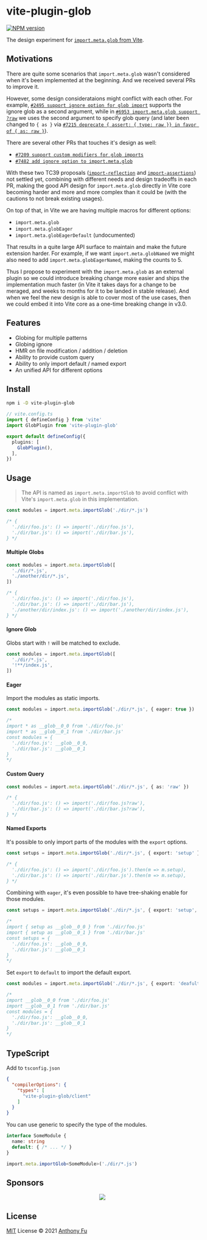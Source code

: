# vite-plugin-glob

[![NPM version](https://img.shields.io/npm/v/vite-plugin-glob?color=a1b858&label=)](https://www.npmjs.com/package/vite-plugin-glob)

The design experiment for [`import.meta.glob` from Vite](https://vitejs.dev/guide/features.html#glob-import).

## Motivations

There are quite some scenarios that `import.meta.glob` wasn't considered when it's been implemented at the beginning. And we received several PRs to improve it.

However, some design considerataions might conflict with each other. For example, [`#2495 support ignore option for glob import`](https://github.com/vitejs/vite/pull/2495) supports the ignore glob as a second argument, while in [`#6953 import.meta.glob support ?raw`](https://github.com/vitejs/vite/pull/6953) we uses the second argument to specify glob query (and later been changed to `{ as }` via [`#7215 deprecate { assert: { type: raw }} in favor of { as: raw }`](https://github.com/vitejs/vite/pull/7215)).

There are several other PRs that touches it's design as well:

- [`#7209 support custom modifiers for glob imports`](https://github.com/vitejs/vite/pull/7209)
- [`#7482 add ignore option to import.meta.glob`](https://github.com/vitejs/vite/pull/7482)

With these two TC39 proposals ([`import-reflection`](https://github.com/tc39/proposal-import-reflection) and [`import-assertions`](https://github.com/tc39/proposal-import-assertions)) not settled yet, combining with different needs and design tradeoffs in each PR, making the good API design for `import.meta.glob` directly in Vite core becoming harder and more and more complex than it could be (with the cautions to not break existing usages).

On top of that, in Vite we are having multiple macros for different options:

- `import.meta.glob`
- `import.meta.globEager`
- `import.meta.globEagerDefault` (undocumented)

That results in a quite large API surface to maintain and make the future extension harder. For example, if we want `import.meta.globNamed` we might also need to add `import.meta.globEagerNamed`, making the counts to 5.

Thus I propose to experiment with the `import.meta.glob` as an external plugin so we could introduce breaking change more easier and ships the implementation much faster (in Vite it takes days for a change to be meraged, and weeks to months for it to be landed in stable release). And when we feel the new design is able to cover most of the use cases, then we could embed it into Vite core as a one-time breaking change in v3.0.

## Features

- Globing for multiple patterns
- Globing ignore
- HMR on file modification / addition / deletion
- Ability to provide custom query
- Ability to only import default / named export
- An unified API for different options

## Install

```bash
npm i -D vite-plugin-glob
```

```ts
// vite.config.ts
import { defineConfig } from 'vite'
import GlobPlugin from 'vite-plugin-glob'

export default defineConfig({
  plugins: [
    GlobPlugin(),
  ],
})
```

## Usage

> The API is named as `import.meta.importGlob` to avoid conflict with Vite's `import.meta.glob` in this implementation.

```ts
const modules = import.meta.importGlob('./dir/*.js')

/* {
  './dir/foo.js': () => import('./dir/foo.js'),
  './dir/bar.js': () => import('./dir/bar.js'),
} */
```

#### Multiple Globs

```ts
const modules = import.meta.importGlob([
  './dir/*.js',
  './another/dir/*.js',
])

/* {
  './dir/foo.js': () => import('./dir/foo.js'),
  './dir/bar.js': () => import('./dir/bar.js'),
  './another/dir/index.js': () => import('./another/dir/index.js'),
} */
```

#### Ignore Glob

Globs start with `!` will be matched to exclude.

```ts
const modules = import.meta.importGlob([
  './dir/*.js',
  '!**/index.js',
])
```

#### Eager

Import the modules as static imports.

```ts
const modules = import.meta.importGlob('./dir/*.js', { eager: true })

/*
import * as __glob__0_0 from './dir/foo.js'
import * as __glob__0_1 from './dir/bar.js'
const modules = {
  './dir/foo.js': __glob__0_0,
  './dir/bar.js': __glob__0_1
}
*/
```

#### Custom Query

```ts
const modules = import.meta.importGlob('./dir/*.js', { as: 'raw' })

/* {
  './dir/foo.js': () => import('./dir/foo.js?raw'),
  './dir/bar.js': () => import('./dir/bar.js?raw'),
} */
```

#### Named Exports

It's possible to only import parts of the modules with the `export` options.

```ts
const setups = import.meta.importGlob('./dir/*.js', { export: 'setup' })

/* {
  './dir/foo.js': () => import('./dir/foo.js').then(m => m.setup),
  './dir/bar.js': () => import('./dir/bar.js').then(m => m.setup),
} */
```

Combining with `eager`, it's even possible to have tree-shaking enable for those modules.

```ts
const setups = import.meta.importGlob('./dir/*.js', { export: 'setup', eager: true })

/*
import { setup as __glob__0_0 } from './dir/foo.js'
import { setup as __glob__0_1 } from './dir/bar.js'
const setups = {
  './dir/foo.js': __glob__0_0,
  './dir/bar.js': __glob__0_1
}
*/
```

Set `export` to `default` to import the default export.

```ts
const modules = import.meta.importGlob('./dir/*.js', { export: 'deafult', eager: true })

/*
import __glob__0_0 from './dir/foo.js'
import __glob__0_1 from './dir/bar.js'
const modules = {
  './dir/foo.js': __glob__0_0,
  './dir/bar.js': __glob__0_1
}
*/
```

## TypeScript

Add to `tsconfig.json`

```json
{
  "compilerOptions": {
    "types": [
      "vite-plugin-glob/client"
    ]
  }
}
```

You can use generic to specify the type of the modules.

```ts
interface SomeModule {
  name: string
  default: { /* ... */ }
}

import.meta.importGlob<SomeModule>('./dir/*.js')
```

## Sponsors

<p align="center">
  <a href="https://cdn.jsdelivr.net/gh/antfu/static/sponsors.svg">
    <img src='https://cdn.jsdelivr.net/gh/antfu/static/sponsors.svg'/>
  </a>
</p>

## License

[MIT](./LICENSE) License © 2021 [Anthony Fu](https://github.com/antfu)
